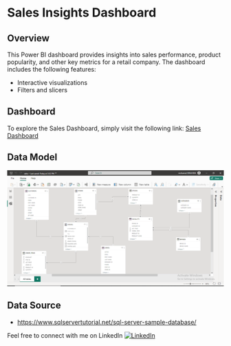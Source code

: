 # Sales Insights Dashboard

## Overview

This Power BI dashboard provides insights into sales performance, product popularity, and other key metrics for a retail company. The dashboard includes the following features:

* Interactive visualizations
* Filters and slicers
  
## Dashboard
To explore the Sales Dashboard, simply visit the following link:
[Sales Dashboard](https://www.novypro.com/project/sales-dashboard-187)
  
## Data Model

![Data Modeling](https://github.com/M0hamedIbrahim1/Sales-Dashboard-Power-Bi/blob/main/Data%20Modeling.png)

## Data Source
* https://www.sqlservertutorial.net/sql-server-sample-database/

  
Feel free to connect with me on LinkedIn
[![LinkedIn](https://img.shields.io/badge/Connect%20on-LinkedIn-blue?style=for-the-badge&logo=linkedin)](https://www.linkedin.com/in/mohamed-ibrahim-513531202/)
